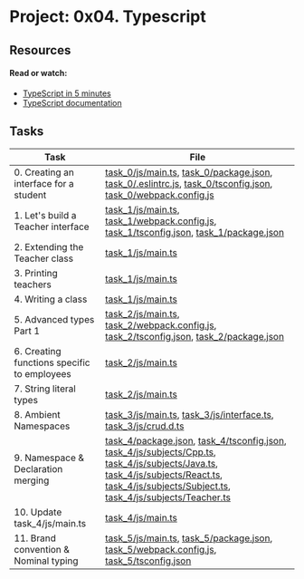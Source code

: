 # Project: 0x04. Typescript

## Resources

#### Read or watch:

* [TypeScript in 5 minutes](https://intranet.alxswe.com/rltoken/waTSa9Mguj912pel9On57w)
* [TypeScript documentation](https://intranet.alxswe.com/rltoken/iPO8DlHCGzc1jnojLoP9HA)
## Tasks

| Task | File |
| ---- | ---- |
| 0. Creating an interface for a student | [task_0/js/main.ts](./task_0/js/main.ts), [task_0/package.json](./task_0/package.json), [task_0/.eslintrc.js](./task_0/.eslintrc.js), [task_0/tsconfig.json](./task_0/tsconfig.json), [task_0/webpack.config.js](./task_0/webpack.config.js) |
| 1. Let's build a Teacher interface | [task_1/js/main.ts](./task_1/js/main.ts), [task_1/webpack.config.js](./task_1/webpack.config.js), [task_1/tsconfig.json](./task_1/tsconfig.json), [task_1/package.json](./task_1/package.json) |
| 2. Extending the Teacher class | [task_1/js/main.ts](./task_1/js/main.ts) |
| 3. Printing teachers | [task_1/js/main.ts](./task_1/js/main.ts) |
| 4. Writing a class | [task_1/js/main.ts](./task_1/js/main.ts) |
| 5. Advanced types Part 1 | [task_2/js/main.ts](./task_2/js/main.ts), [task_2/webpack.config.js](./task_2/webpack.config.js), [task_2/tsconfig.json](./task_2/tsconfig.json), [task_2/package.json](./task_2/package.json) |
| 6. Creating functions specific to employees | [task_2/js/main.ts](./task_2/js/main.ts) |
| 7. String literal types | [task_2/js/main.ts](./task_2/js/main.ts) |
| 8. Ambient Namespaces | [task_3/js/main.ts](./task_3/js/main.ts), [task_3/js/interface.ts](./task_3/js/interface.ts), [task_3/js/crud.d.ts](./task_3/js/crud.d.ts) |
| 9. Namespace & Declaration merging | [task_4/package.json](./task_4/package.json), [task_4/tsconfig.json](./task_4/tsconfig.json), [task_4/js/subjects/Cpp.ts](./task_4/js/subjects/Cpp.ts), [task_4/js/subjects/Java.ts](./task_4/js/subjects/Java.ts), [task_4/js/subjects/React.ts](./task_4/js/subjects/React.ts), [task_4/js/subjects/Subject.ts](./task_4/js/subjects/Subject.ts), [task_4/js/subjects/Teacher.ts](./task_4/js/subjects/Teacher.ts) |
| 10. Update task_4/js/main.ts | [task_4/js/main.ts](./task_4/js/main.ts) |
| 11. Brand convention & Nominal typing | [task_5/js/main.ts](./task_5/js/main.ts), [task_5/package.json](./task_5/package.json), [task_5/webpack.config.js](./task_5/webpack.config.js), [task_5/tsconfig.json](./task_5/tsconfig.json) |
